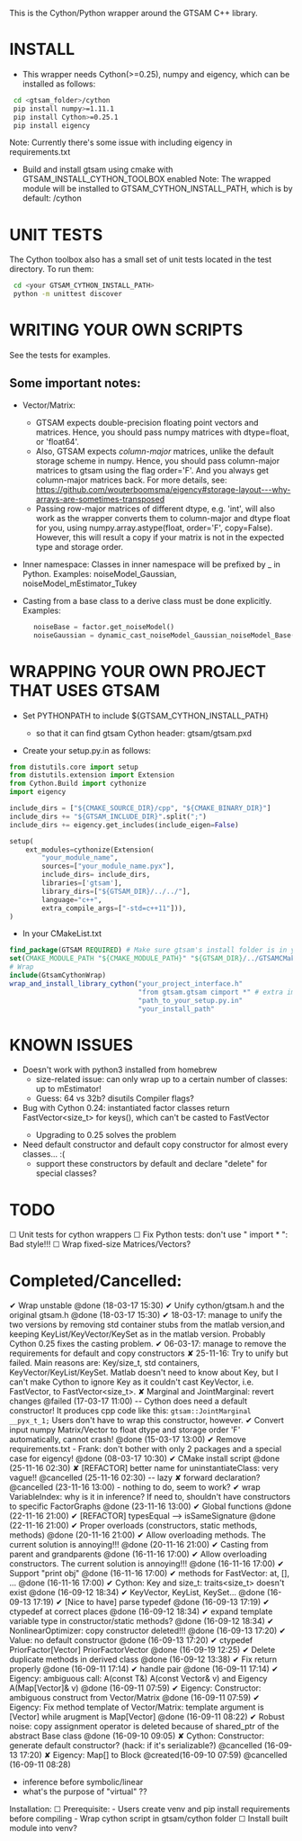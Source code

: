This is the Cython/Python wrapper around the GTSAM C++ library.

INSTALL
=======
- This wrapper needs Cython(>=0.25), numpy and eigency, which can be installed
as follows:

```bash
 cd <gtsam_folder>/cython
 pip install numpy>=1.11.1
 pip install Cython>=0.25.1
 pip install eigency
```

Note: Currently there's some issue with including eigency in requirements.txt

- Build and install gtsam using cmake with GTSAM_INSTALL_CYTHON_TOOLBOX enabled
Note: The wrapped module will be installed to GTSAM_CYTHON_INSTALL_PATH, which is
by default: <your CMAKE_INSTALL_PREFIX>/cython


UNIT TESTS
==========
The Cython toolbox also has a small set of unit tests located in the
test directory. To run them:

```bash
 cd <your GTSAM_CYTHON_INSTALL_PATH>
 python -m unittest discover
```

WRITING YOUR OWN SCRIPTS
========================
See the tests for examples.

## Some important notes:

- Vector/Matrix:
  + GTSAM expects double-precision floating point vectors and matrices.
    Hence, you should pass numpy matrices with dtype=float, or 'float64'.
  + Also, GTSAM expects *column-major* matrices, unlike the default storage
    scheme in numpy. Hence, you should pass column-major matrices to gtsam using
    the flag order='F'. And you always get column-major matrices back.
    For more details, see: https://github.com/wouterboomsma/eigency#storage-layout---why-arrays-are-sometimes-transposed
  + Passing row-major matrices of different dtype, e.g. 'int', will also work
    as the wrapper converts them to column-major and dtype float for you,
    using numpy.array.astype(float, order='F', copy=False).
    However, this will result a copy if your matrix is not in the expected type
    and storage order.

- Inner namespace: Classes in inner namespace will be prefixed by <innerNamespace>_ in Python.
Examples: noiseModel_Gaussian, noiseModel_mEstimator_Tukey

- Casting from a base class to a derive class must be done explicitly.
Examples:
```Python
      noiseBase = factor.get_noiseModel()
      noiseGaussian = dynamic_cast_noiseModel_Gaussian_noiseModel_Base(noiseBase)
```

WRAPPING YOUR OWN PROJECT THAT USES GTSAM
=========================================

- Set PYTHONPATH to include ${GTSAM_CYTHON_INSTALL_PATH}
  + so that it can find gtsam Cython header: gtsam/gtsam.pxd

- Create your setup.py.in as follows:
```python
from distutils.core import setup
from distutils.extension import Extension
from Cython.Build import cythonize
import eigency

include_dirs = ["${CMAKE_SOURCE_DIR}/cpp", "${CMAKE_BINARY_DIR}"]
include_dirs += "${GTSAM_INCLUDE_DIR}".split(";")
include_dirs += eigency.get_includes(include_eigen=False)

setup(
    ext_modules=cythonize(Extension(
        "your_module_name",
        sources=["your_module_name.pyx"],
        include_dirs= include_dirs,
        libraries=['gtsam'],
        library_dirs=["${GTSAM_DIR}/../../"],
        language="c++",
        extra_compile_args=["-std=c++11"])),
)

```

- In your CMakeList.txt
```cmake
find_package(GTSAM REQUIRED) # Make sure gtsam's install folder is in your PATH
set(CMAKE_MODULE_PATH "${CMAKE_MODULE_PATH}" "${GTSAM_DIR}/../GTSAMCMakeTools")
# Wrap
include(GtsamCythonWrap)
wrap_and_install_library_cython("your_project_interface.h"
                                "from gtsam.gtsam cimport *" # extra import of gtsam/gtsam.pxd Cython header
                                "path_to_your_setup.py.in"
                                "your_install_path"
```



KNOWN ISSUES
============
  - Doesn't work with python3 installed from homebrew
    - size-related issue: can only wrap up to a certain number of classes: up to mEstimator!
    - Guess: 64 vs 32b? disutils Compiler flags?
  - Bug with Cython 0.24: instantiated factor classes return FastVector<size_t> for keys(), which can't be casted to FastVector<Key>
    - Upgrading to 0.25 solves the problem
  - Need default constructor and default copy constructor for almost every classes... :(
    - support these constructors by default and declare "delete" for special classes?


TODO
=====
☐ Unit tests for cython wrappers
☐ Fix Python tests: don't use " import <package> * ": Bad style!!!
☐ Wrap fixed-size Matrices/Vectors?


Completed/Cancelled:
=====
✔ Wrap unstable @done (18-03-17 15:30)
✔ Unify cython/gtsam.h and the original gtsam.h @done (18-03-17 15:30)
  ✔ 18-03-17: manage to unify the two versions by removing std container stubs from the matlab version,and keeping KeyList/KeyVector/KeySet as in the matlab version. Probably Cython 0.25 fixes the casting problem.
  ✔ 06-03-17: manage to remove the requirements for default and copy constructors
  ✘ 25-11-16:
    Try to unify but failed. Main reasons are: Key/size_t, std containers, KeyVector/KeyList/KeySet.
    Matlab doesn't need to know about Key, but I can't make Cython to ignore Key as it couldn't cast KeyVector, i.e. FastVector<Key>, to FastVector<size_t>.
✘ Marginal and JointMarginal: revert changes @failed (17-03-17 11:00) -- Cython does need a default constructor! It produces cpp code like this: ```gtsam::JointMarginal __pyx_t_1;```  Users don't have to wrap this constructor, however.
✔ Convert input numpy Matrix/Vector to float dtype and storage order 'F' automatically, cannot crash! @done (15-03-17 13:00)
✔ Remove requirements.txt - Frank: don't bother with only 2 packages and a special case for eigency! @done (08-03-17 10:30)
✔ CMake install script @done (25-11-16 02:30)
✘ [REFACTOR] better name for uninstantiateClass: very vague!! @cancelled (25-11-16 02:30) -- lazy
✘ forward declaration? @cancelled (23-11-16 13:00) - nothing to do, seem to work?
✔ wrap VariableIndex: why is it in inference? If need to, shouldn't have constructors to specific FactorGraphs @done (23-11-16 13:00)
✔ Global functions @done (22-11-16 21:00)
✔ [REFACTOR] typesEqual --> isSameSignature @done (22-11-16 21:00)
✔ Proper overloads (constructors, static methods, methods) @done (20-11-16 21:00)
✔ Allow overloading methods. The current solution is annoying!!! @done (20-11-16 21:00)
✔ Casting from parent and grandparents @done (16-11-16 17:00)
✔ Allow overloading constructors. The current solution is annoying!!! @done (16-11-16 17:00)
✔ Support "print obj" @done (16-11-16 17:00)
✔ methods for FastVector: at, [], ...  @done (16-11-16 17:00)
✔ Cython: Key and size_t: traits<size_t> doesn't exist @done (16-09-12 18:34)
✔ KeyVector, KeyList, KeySet... @done (16-09-13 17:19)
✔ [Nice to have] parse typedef @done (16-09-13 17:19)
✔ ctypedef at correct places @done (16-09-12 18:34)
✔ expand template variable type in constructor/static methods? @done (16-09-12 18:34)
✔ NonlinearOptimizer: copy constructor deleted!!! @done (16-09-13 17:20)
✔ Value: no default constructor @done (16-09-13 17:20)
✔ ctypedef PriorFactor[Vector] PriorFactorVector @done (16-09-19 12:25)
✔ Delete duplicate methods in derived class @done (16-09-12 13:38)
✔ Fix return properly @done (16-09-11 17:14)
 ✔ handle pair @done (16-09-11 17:14)
✔ Eigency: ambiguous call: A(const T&) A(const Vector& v) and Eigency A(Map[Vector]& v) @done (16-09-11 07:59)
✔ Eigency: Constructor: ambiguous construct from Vector/Matrix @done (16-09-11 07:59)
✔ Eigency: Fix method template of Vector/Matrix: template argument is [Vector] while arugment is Map[Vector] @done (16-09-11 08:22)
✔ Robust noise: copy assignment operator is deleted because of shared_ptr of the abstract Base class @done (16-09-10 09:05)
✘ Cython: Constructor: generate default constructor? (hack: if it's serializable?) @cancelled (16-09-13 17:20)
✘ Eigency: Map[] to Block @created(16-09-10 07:59) @cancelled (16-09-11 08:28)

- inference before symbolic/linear
- what's the purpose of "virtual" ??

Installation:
  ☐ Prerequisite:
    - Users create venv and pip install requirements before compiling
    - Wrap cython script in gtsam/cython folder
  ☐ Install built module into venv?
